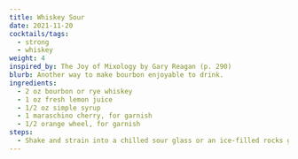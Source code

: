 ```yaml
---
title: Whiskey Sour
date: 2021-11-20
cocktails/tags:
  - strong
  - whiskey
weight: 4
inspired_by: The Joy of Mixology by Gary Reagan (p. 290)
blurb: Another way to make bourbon enjoyable to drink.
ingredients:
  - 2 oz bourbon or rye whiskey
  - 1 oz fresh lemon juice
  - 1/2 oz simple syrup
  - 1 maraschino cherry, for garnish
  - 1/2 orange wheel, for garnish
steps:
  - Shake and strain into a chilled sour glass or an ice-filled rocks glass. Add the garnishes.
---
```

